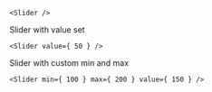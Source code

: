 ```
<Slider />
```
Slider with value set
```
<Slider value={ 50 } />
```

Slider with custom min and max
```
<Slider min={ 100 } max={ 200 } value={ 150 } />
